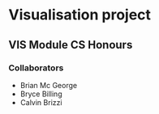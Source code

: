 # Visualisation project
## VIS Module CS Honours

### Collaborators
  - Brian Mc George
  - Bryce Billing
  - Calvin Brizzi
